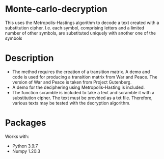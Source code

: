 # Monte-carlo-decryption
This uses the Metropolis-Hastings algorithm to decode a text created with a substitution cipher. I.e. each symbol, comprising letters and a limited number of other symbols, are substituted uniquely with another one of the symbols

# Description 
- The method requires the creation of a transition matrix. A demo and code is used for producing a transition matrix from War and Peace. The version of War and Peace is taken from Project Gutenberg. 
- A demo for the deciphering using Metropolis-Hasting is included.
- The function scramble is included to take a text and scramble it with a substitution cipher. The text must be provided as a txt file. Therefore, various texts may be tested with the decryption algorithm. 

# Packages
Works with:
- Python 3.9.7
- Numpy 1.20.3
